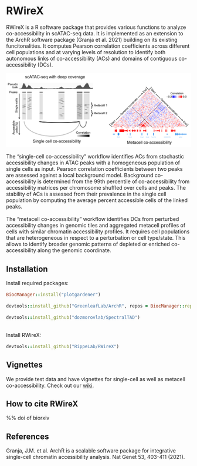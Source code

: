 # RWireX
RWireX is a R software package that provides various functions to analyze co-accessibility in scATAC-seq data. It is implemented as an extension to the ArchR software package (Granja et al. 2021) building on its existing funcitonalities. It computes Pearson correlation coefficients across different cell populations and at varying levels of resolution to identify both autonomous links of co-accessibility (ACs) and domains of contiguous co-accessibility (DCs). <br />

![RWireX_scheme](/figures/RWireX_scheme.png)

The “single-cell co-accessibility” workflow identifies ACs from stochastic accessibility changes in ATAC peaks with a homogeneous population of single cells as input. Pearson correlation coefficients between two peaks are assessed against a local background model. Background co-accessibility is determined from the 99th percentile of co-accessibility from accessibility matrices per chromosome shuffled over cells and peaks. The stability of ACs is assessed from their prevalence in the single cell population by computing the average percent accessible cells of the linked peaks.  <br />
<br />
The “metacell co-accessibility” workflow identifies DCs from perturbed accessibility changes in genomic tiles and aggregated metacell profiles of cells with similar chromatin accessibility profiles. It requires cell populations that are heterogeneous in respect to a perturbation or cell type/state. This allows to identify broader genomic patterns of depleted or enriched co-accessibility along the genomic coordinate.

## Installation

Install required packages: <br />
```ruby
BiocManager::install("plotgardener")
```
```ruby
devtools::install_github("GreenleafLab/ArchR", repos = BiocManager::repositories())
```
```ruby
devtools::install_github("dozmorovlab/SpectralTAD")
```
<br />
Install RWireX: <br />

```ruby
devtools::install_github("RippeLab/RWireX")
```

## Vignettes
We provide test data and have vignettes for single-cell as well as metacell co-accessibility. Check out our [wiki](https://github.com/RippeLab/RWireX/wiki).

## How to cite RWireX

%% doi of biorxiv

## References
Granja, J.M. et al. ArchR is a scalable software package for integrative single-cell chromatin accessibility analysis. Nat Genet 53, 403-411 (2021).

